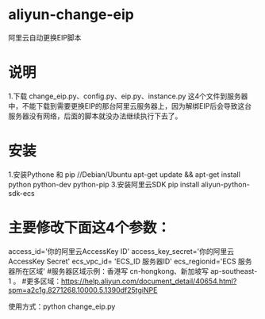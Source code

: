 # aliyun-change-eip
阿里云自动更换EIP脚本

# 说明
1.下载 change_eip.py、config.py、eip.py、instance.py 这4个文件到服务器中，不能下载到需要更换EIP的那台阿里云服务器上，因为解绑EIP后会导致这台服务器没有网络，后面的脚本就没办法继续执行下去了。

# 安装
1.安装Pythone 和 pip
//Debian/Ubuntu
apt-get update && apt-get install python python-dev python-pip
3.安装阿里云SDK
pip install aliyun-python-sdk-ecs

# 主要修改下面这4个参数：
access_id='你的阿里云AccessKey ID'
access_key_secret='你的阿里云AccessKey Secret'
ecs_vpc_id= 'ECS_ID 服务器ID'
ecs_regionid='ECS 服务器所在区域'
#服务器区域示例：香港写 cn-hongkong、新加坡写 ap-southeast-1 。
#更多区域：https://help.aliyun.com/document_detail/40654.html?spm=a2c1g.8271268.10000.5.1390df25tgiNPE

使用方式：python change_eip.py

